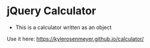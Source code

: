 # jQuery Calculator


* This is a calculator written as an object

Use it here: https://kylerosenmeyer.github.io/calculator/
